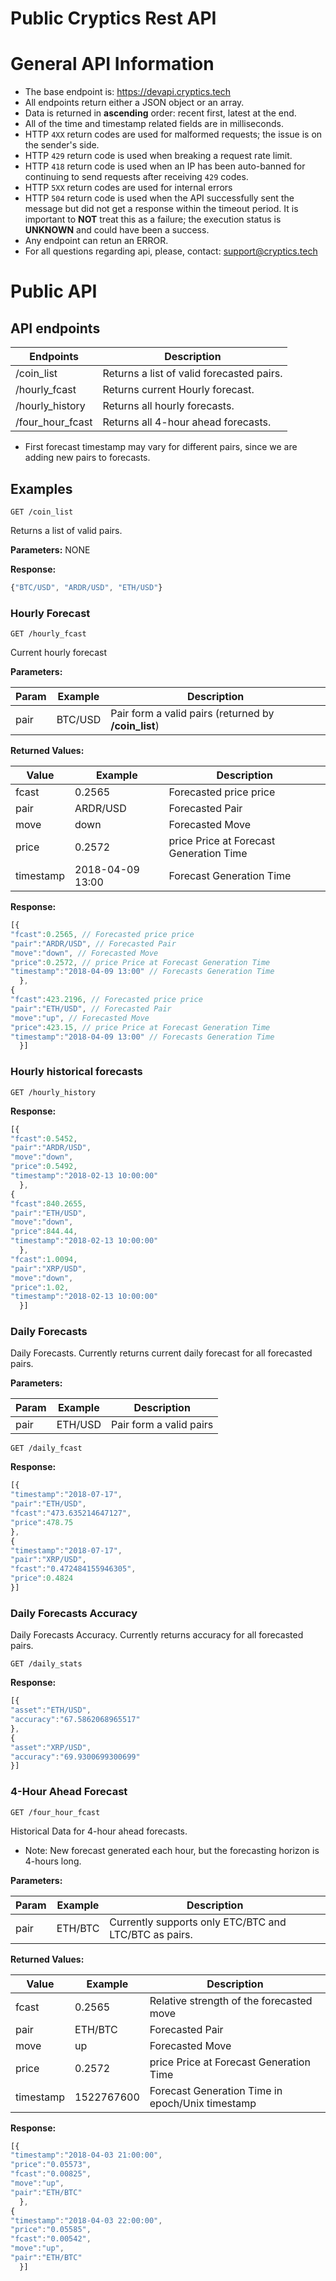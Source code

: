 # Public Cryptics Rest API
# General API Information
* The base endpoint is: https://devapi.cryptics.tech
* All endpoints return either a JSON object or an array.
* Data is returned in **ascending** order: recent first, latest at the end.
* All of the time and timestamp related fields are in milliseconds.
* HTTP `4XX` return codes are used for malformed requests;
  the issue is on the sender's side.
* HTTP `429` return code is used when breaking a request rate limit.
* HTTP `418` return code is used when an IP has been auto-banned for continuing to send requests after receiving `429` codes.
* HTTP `5XX` return codes are used for internal errors
* HTTP `504` return code is used when the API successfully sent the message
 but did not get a response within the timeout period.
It is important to **NOT** treat this as a failure; the execution status is
**UNKNOWN** and could have been a success.
* Any endpoint can retun an ERROR.
* For all questions regarding api, please, contact: support@cryptics.tech   


# Public API


## API endpoints


Endpoints | Description
------------ | ------------
/coin_list | Returns a list of valid forecasted pairs.
/hourly_fcast | Returns current Hourly forecast.
/hourly_history | Returns all hourly forecasts.
/four_hour_fcast | Returns all 4-hour ahead forecasts.

* First forecast timestamp may vary for different pairs, since we are adding new pairs to forecasts.

## Examples

```
GET /coin_list
```
Returns a list of valid pairs.

**Parameters:**
NONE

**Response:**
```javascript
{"BTC/USD", "ARDR/USD", "ETH/USD"}
```

### Hourly Forecast
```
GET /hourly_fcast
```
Current hourly forecast

**Parameters:**

Param | Example | Description
------------ | ------------ | ------------
pair | BTC/USD | Pair form a valid pairs (returned by **/coin_list**)

**Returned Values:**

Value | Example | Description
------------ | ------------ | ------------
fcast | 0.2565 | Forecasted price price
pair | ARDR/USD | Forecasted Pair
move | down | Forecasted Move
price | 0.2572 | price Price at Forecast Generation Time
timestamp | 2018-04-09 13:00 | Forecast Generation Time

**Response:**
```javascript
[{
"fcast":0.2565, // Forecasted price price
"pair":"ARDR/USD", // Forecasted Pair
"move":"down", // Forecasted Move
"price":0.2572, // price Price at Forecast Generation Time
"timestamp":"2018-04-09 13:00" // Forecasts Generation Time
  },
{
"fcast":423.2196, // Forecasted price price
"pair":"ETH/USD", // Forecasted Pair
"move":"up", // Forecasted Move
"price":423.15, // price Price at Forecast Generation Time
"timestamp":"2018-04-09 13:00" // Forecasts Generation Time
  }]

```
### Hourly historical forecasts

```
GET /hourly_history

```
**Response:**
```javascript
[{
"fcast":0.5452,
"pair":"ARDR/USD",
"move":"down",
"price":0.5492,
"timestamp":"2018-02-13 10:00:00"
  },
{
"fcast":840.2655,
"pair":"ETH/USD",
"move":"down",
"price":844.44,
"timestamp":"2018-02-13 10:00:00"
  },
"fcast":1.0094,
"pair":"XRP/USD",
"move":"down",
"price":1.02,
"timestamp":"2018-02-13 10:00:00"
  }]

```




### Daily Forecasts 

Daily Forecasts. Currently returns current daily forecast for all forecasted pairs.

**Parameters:**

Param | Example | Description
------------ | ------------ | ------------
pair | ETH/USD | Pair form a valid pairs 


```
GET /daily_fcast

```
**Response:**
```javascript
[{
"timestamp":"2018-07-17",
"pair":"ETH/USD",
"fcast":"473.635214647127",
"price":478.75
},
{
"timestamp":"2018-07-17",
"pair":"XRP/USD",
"fcast":"0.472484155946305",
"price":0.4824
}]

```





### Daily Forecasts Accuracy

Daily Forecasts Accuracy. Currently returns accuracy for all forecasted pairs.


```
GET /daily_stats

```
**Response:**
```javascript
[{
"asset":"ETH/USD",
"accuracy":"67.5862068965517"
},
{
"asset":"XRP/USD",
"accuracy":"69.9300699300699"
}]

```




### 4-Hour Ahead Forecast
```
GET /four_hour_fcast
```
Historical Data for 4-hour ahead forecasts.

* Note: New forecast generated each hour, but the forecasting horizon is 4-hours long.

**Parameters:**

Param | Example | Description
------------ | ------------ | ------------
pair | ETH/BTC | Currently supports only ETC/BTC and LTC/BTC as pairs.

**Returned Values:**

Value | Example | Description
------------ | ------------ | ------------
fcast | 0.2565 | Relative strength of the forecasted move
pair | ETH/BTC | Forecasted Pair
move | up | Forecasted Move
price | 0.2572 | price Price at Forecast Generation Time
timestamp | 1522767600 | Forecast Generation Time in epoch/Unix timestamp

**Response:**
```javascript
[{
"timestamp":"2018-04-03 21:00:00",
"price":"0.05573",
"fcast":"0.00825",
"move":"up",
"pair":"ETH/BTC"
  },
{
"timestamp":"2018-04-03 22:00:00",
"price":"0.05585",
"fcast":"0.00542",
"move":"up",
"pair":"ETH/BTC"
  }]

```
